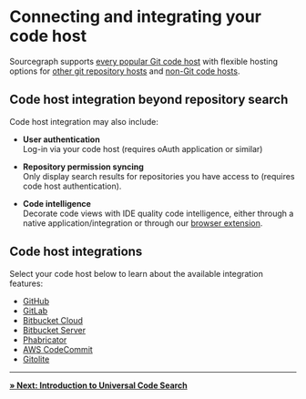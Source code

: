 # Connecting and integrating your code host

Sourcegraph supports [every popular Git code host](#code-host-integrations) with flexible hosting options for [other git repository hosts](../admin/external_service/other.md) and [non-Git code hosts](../admin/external_service/non-git.md).

## Code host integration beyond repository search

Code host integration may also include:

- **User authentication**<br/>
Log-in via your code host (requires oAuth application or similar)<br/>

- **Repository permission syncing**<br/>
Only display search results for repositories you have access to (requires code host authentication).<br/>

- **Code intelligence**<br/>
Decorate code views with IDE quality code intelligence, either through a native application/integration or through our [browser extension](../integration/browser_extension.md).

## Code host integrations

Select your code host below to learn about the available integration features:

- [GitHub](../integration/github.md)
- [GitLab](../integration/gitlab.md)
- [Bitbucket Cloud](../integration/bitbucket_cloud.md)
- [Bitbucket Server](../integration/bitbucket_server.md)
- [Phabricator](../integration/phabricator.md)
- [AWS CodeCommit](../integration/aws_codecommit.md)
- [Gitolite](../integration/gitolite.md)

---

[**» Next: Introduction to Universal Code Search**](intro_universal_code_search.md)
